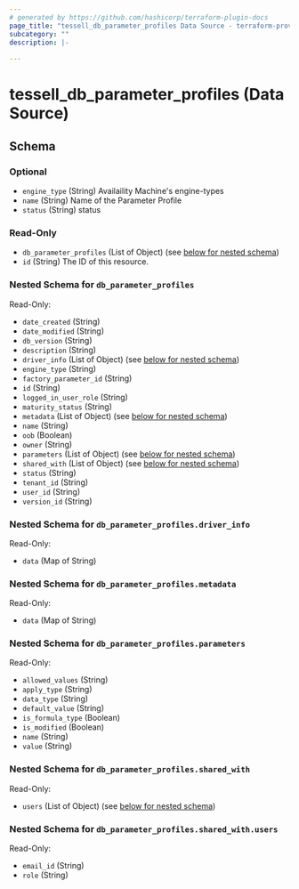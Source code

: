 ```yaml
---
# generated by https://github.com/hashicorp/terraform-plugin-docs
page_title: "tessell_db_parameter_profiles Data Source - terraform-provider-tessell"
subcategory: ""
description: |-
  
---
```


# tessell_db_parameter_profiles (Data Source)





<!-- schema generated by tfplugindocs -->
## Schema

### Optional

- `engine_type` (String) Availaility Machine's engine-types
- `name` (String) Name of the Parameter Profile
- `status` (String) status

### Read-Only

- `db_parameter_profiles` (List of Object) (see [below for nested schema](#nestedatt--db_parameter_profiles))
- `id` (String) The ID of this resource.

<a id="nestedatt--db_parameter_profiles"></a>
### Nested Schema for `db_parameter_profiles`

Read-Only:

- `date_created` (String)
- `date_modified` (String)
- `db_version` (String)
- `description` (String)
- `driver_info` (List of Object) (see [below for nested schema](#nestedobjatt--db_parameter_profiles--driver_info))
- `engine_type` (String)
- `factory_parameter_id` (String)
- `id` (String)
- `logged_in_user_role` (String)
- `maturity_status` (String)
- `metadata` (List of Object) (see [below for nested schema](#nestedobjatt--db_parameter_profiles--metadata))
- `name` (String)
- `oob` (Boolean)
- `owner` (String)
- `parameters` (List of Object) (see [below for nested schema](#nestedobjatt--db_parameter_profiles--parameters))
- `shared_with` (List of Object) (see [below for nested schema](#nestedobjatt--db_parameter_profiles--shared_with))
- `status` (String)
- `tenant_id` (String)
- `user_id` (String)
- `version_id` (String)

<a id="nestedobjatt--db_parameter_profiles--driver_info"></a>
### Nested Schema for `db_parameter_profiles.driver_info`

Read-Only:

- `data` (Map of String)


<a id="nestedobjatt--db_parameter_profiles--metadata"></a>
### Nested Schema for `db_parameter_profiles.metadata`

Read-Only:

- `data` (Map of String)


<a id="nestedobjatt--db_parameter_profiles--parameters"></a>
### Nested Schema for `db_parameter_profiles.parameters`

Read-Only:

- `allowed_values` (String)
- `apply_type` (String)
- `data_type` (String)
- `default_value` (String)
- `is_formula_type` (Boolean)
- `is_modified` (Boolean)
- `name` (String)
- `value` (String)


<a id="nestedobjatt--db_parameter_profiles--shared_with"></a>
### Nested Schema for `db_parameter_profiles.shared_with`

Read-Only:

- `users` (List of Object) (see [below for nested schema](#nestedobjatt--db_parameter_profiles--shared_with--users))

<a id="nestedobjatt--db_parameter_profiles--shared_with--users"></a>
### Nested Schema for `db_parameter_profiles.shared_with.users`

Read-Only:

- `email_id` (String)
- `role` (String)


